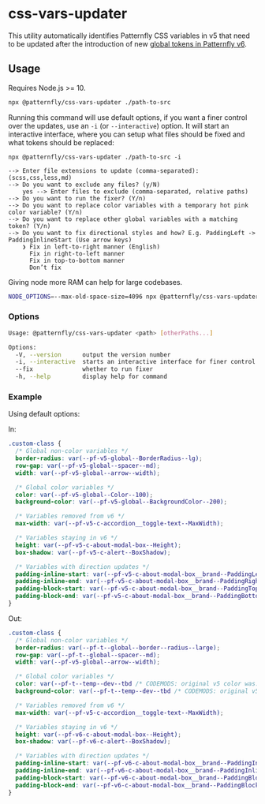 # css-vars-updater

This utility automatically identifies Patternfly CSS variables in v5 that need to be updated after the introduction of new [global tokens in Patternfly v6](https://www.patternfly.org/tokens/about-tokens).

## Usage

Requires Node.js >= 10.

```sh
npx @patternfly/css-vars-updater ./path-to-src
```

Running this command will use default options, if you want a finer control over the updates, use an `-i` (or `--interactive`) option. It will start an interactive interface, where you can setup what files should be fixed and what tokens should be replaced:
```
npx @patternfly/css-vars-updater ./path-to-src -i

--> Enter file extensions to update (comma-separated): (scss,css,less,md)
--> Do you want to exclude any files? (y/N)
    yes --> Enter files to exclude (comma-separated, relative paths)
--> Do you want to run the fixer? (Y/n)
--> Do you want to replace color variables with a temporary hot pink color variable? (Y/n)
--> Do you want to replace other global variables with a matching token? (Y/n)
--> Do you want to fix directional styles and how? E.g. PaddingLeft -> PaddingInlineStart (Use arrow keys)
    ❯ Fix in left-to-right manner (English)
      Fix in right-to-left manner
      Fix in top-to-bottom manner
      Don’t fix
```

Giving node more RAM can help for large codebases.

```sh
NODE_OPTIONS=--max-old-space-size=4096 npx @patternfly/css-vars-updater ./path-to-src
```

### Options

```sh
Usage: @patternfly/css-vars-updater <path> [otherPaths...]

Options:
  -V, --version      output the version number
  -i, --interactive  starts an interactive interface for finer control over the updates
  --fix              whether to run fixer
  -h, --help         display help for command
```

### Example

Using default options:

In:

```css
.custom-class {
  /* Global non-color variables */
  border-radius: var(--pf-v5-global--BorderRadius--lg);
  row-gap: var(--pf-v5-global--spacer--md);
  width: var(--pf-v5-global--arrow--width);

  /* Global color variables */
  color: var(--pf-v5-global--Color--100);
  background-color: var(--pf-v5-global--BackgroundColor--200);

  /* Variables removed from v6 */
  max-width: var(--pf-v5-c-accordion__toggle-text--MaxWidth);

  /* Variables staying in v6 */
  height: var(--pf-v5-c-about-modal-box--Height);
  box-shadow: var(--pf-v5-c-alert--BoxShadow);

  /* Variables with direction updates */
  padding-inline-start: var(--pf-v5-c-about-modal-box__brand--PaddingLeft);
  padding-inline-end: var(--pf-v5-c-about-modal-box__brand--PaddingRight);
  padding-block-start: var(--pf-v5-c-about-modal-box__brand--PaddingTop);
  padding-block-end: var(--pf-v5-c-about-modal-box__brand--PaddingBottom);
}
```

Out:

```css
.custom-class {
  /* Global non-color variables */
  border-radius: var(--pf-t--global--border--radius--large);
  row-gap: var(--pf-t--global--spacer--md);
  width: var(--pf-v5-global--arrow--width);

  /* Global color variables */
  color: var(--pf-t--temp--dev--tbd /* CODEMODS: original v5 color was:--pf-v5-global--Color--100 */);
  background-color: var(--pf-t--temp--dev--tbd /* CODEMODS: original v5 color was:--pf-v5-global--BackgroundColor--200 */);

  /* Variables removed from v6 */
  max-width: var(--pf-v5-c-accordion__toggle-text--MaxWidth);

  /* Variables staying in v6 */
  height: var(--pf-v6-c-about-modal-box--Height);
  box-shadow: var(--pf-v6-c-alert--BoxShadow);

  /* Variables with direction updates */
  padding-inline-start: var(--pf-v6-c-about-modal-box__brand--PaddingInlineStart);
  padding-inline-end: var(--pf-v6-c-about-modal-box__brand--PaddingInlineEnd);
  padding-block-start: var(--pf-v6-c-about-modal-box__brand--PaddingBlockStart);
  padding-block-end: var(--pf-v6-c-about-modal-box__brand--PaddingBlockEnd);
}
```

